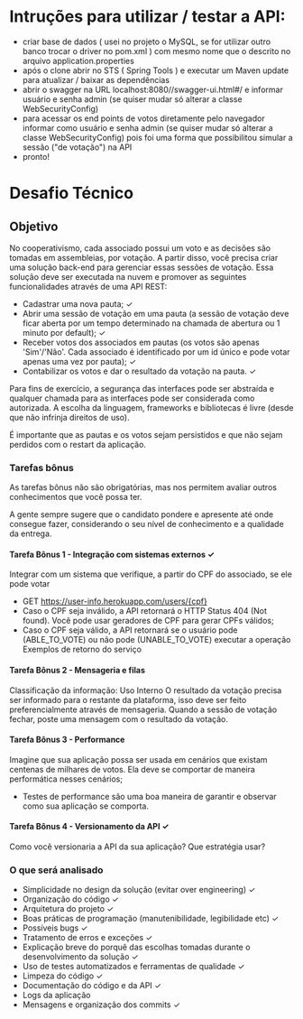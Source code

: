 # Intruções para utilizar / testar a API:
- criar base de dados ( usei no projeto o MySQL, se for utilizar outro banco trocar o driver no pom.xml ) com mesmo nome que o descrito no arquivo application.properties
- após o clone abrir no STS ( Spring Tools ) e executar um Maven update para atualizar / baixar as dependências
- abrir o swagger na  URL localhost:8080//swagger-ui.html#/ e informar usuário e senha admin (se quiser mudar só alterar a classe WebSecurityConfig)
- para acessar os end points de votos diretamente pelo navegador informar como usuário e senha admin (se quiser mudar só alterar a classe WebSecurityConfig) pois foi uma forma que possibilitou simular a sessão ("de votação") na API
- pronto!

# Desafio Técnico
## Objetivo
No cooperativismo, cada associado possui um voto e as decisões são tomadas em assembleias, por votação. A partir disso, você precisa criar uma solução back-end para gerenciar essas sessões de votação. Essa solução deve ser executada na nuvem e promover as seguintes funcionalidades através de uma API REST:
- Cadastrar uma nova pauta; ✓
- Abrir uma sessão de votação em uma pauta (a sessão de votação deve ficar aberta por um tempo determinado na chamada de abertura ou 1 minuto por default); ✓ 
- Receber votos dos associados em pautas (os votos são apenas 'Sim'/'Não'. Cada associado é identificado por um id único e pode votar apenas uma vez por pauta); ✓ 
- Contabilizar os votos e dar o resultado da votação na pauta. ✓

Para fins de exercício, a segurança das interfaces pode ser abstraída e qualquer chamada para as interfaces pode ser considerada como autorizada. A escolha da linguagem, frameworks e bibliotecas é livre (desde que não infrinja direitos de uso).

É importante que as pautas e os votos sejam persistidos e que não sejam perdidos com o restart da aplicação.

### Tarefas bônus
As tarefas bônus não são obrigatórias, mas nos permitem avaliar outros conhecimentos que você possa ter.

A gente sempre sugere que o candidato pondere e apresente até onde consegue fazer, considerando o seu
nível de conhecimento e a qualidade da entrega.
#### Tarefa Bônus 1 - Integração com sistemas externos ✓
Integrar com um sistema que verifique, a partir do CPF do associado, se ele pode votar
- GET https://user-info.herokuapp.com/users/{cpf}
- Caso o CPF seja inválido, a API retornará o HTTP Status 404 (Not found). Você pode usar geradores de CPF para gerar CPFs válidos;
- Caso o CPF seja válido, a API retornará se o usuário pode (ABLE_TO_VOTE) ou não pode (UNABLE_TO_VOTE) executar a operação
Exemplos de retorno do serviço

#### Tarefa Bônus 2 - Mensageria e filas
Classificação da informação: Uso Interno
O resultado da votação precisa ser informado para o restante da plataforma, isso deve ser feito preferencialmente através de mensageria. Quando a sessão de votação fechar, poste uma mensagem com o resultado da votação.

#### Tarefa Bônus 3 - Performance
Imagine que sua aplicação possa ser usada em cenários que existam centenas de milhares de votos. Ela deve se comportar de maneira performática nesses cenários;
- Testes de performance são uma boa maneira de garantir e observar como sua aplicação se comporta.

#### Tarefa Bônus 4 - Versionamento da API ✓
Como você versionaria a API da sua aplicação? Que estratégia usar?

### O que será analisado
- Simplicidade no design da solução (evitar over engineering) ✓ 
- Organização do código  ✓ 
- Arquitetura do projeto ✓ 
- Boas práticas de programação (manutenibilidade, legibilidade etc) ✓ 
- Possíveis bugs ✓ 
- Tratamento de erros e exceções ✓ 
- Explicação breve do porquê das escolhas tomadas durante o desenvolvimento da solução ✓ 
- Uso de testes automatizados e ferramentas de qualidade ✓ 
- Limpeza do código ✓ 
- Documentação do código e da API ✓ 
- Logs da aplicação
- Mensagens e organização dos commits  ✓

